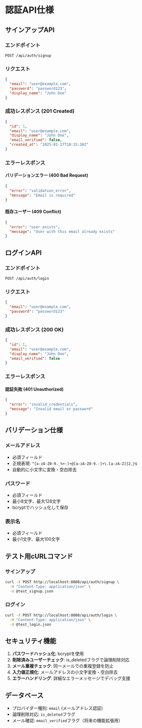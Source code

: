# 認証API仕様

## サインアップAPI

### エンドポイント
```
POST /api/auth/signup
```

### リクエスト
```json
{
  "email": "user@example.com",
  "password": "password123",
  "display_name": "John Doe"
}
```

### 成功レスポンス (201 Created)
```json
{
  "id": 1,
  "email": "user@example.com",
  "display_name": "John Doe",
  "email_verified": false,
  "created_at": "2025-01-27T10:15:30Z"
}
```

### エラーレスポンス

#### バリデーションエラー (400 Bad Request)
```json
{
  "error": "validation_error",
  "message": "Email is required"
}
```

#### 既存ユーザー (409 Conflict)
```json
{
  "error": "user_exists",
  "message": "User with this email already exists"
}
```

## ログインAPI

### エンドポイント
```
POST /api/auth/login
```

### リクエスト
```json
{
  "email": "user@example.com",
  "password": "password123"
}
```

### 成功レスポンス (200 OK)
```json
{
  "id": 1,
  "email": "user@example.com",
  "display_name": "John Doe",
  "email_verified": false
}
```

### エラーレスポンス

#### 認証失敗 (401 Unauthorized)
```json
{
  "error": "invalid_credentials",
  "message": "Invalid email or password"
}
```

## バリデーション仕様

### メールアドレス
- 必須フィールド
- 正規表現: `^[a-zA-Z0-9._%+-]+@[a-zA-Z0-9.-]+\.[a-zA-Z]{2,}$`
- 自動的に小文字に変換・空白除去

### パスワード
- 必須フィールド
- 最小8文字、最大128文字
- bcryptでハッシュ化して保存

### 表示名
- 必須フィールド
- 最小1文字、最大100文字

## テスト用cURLコマンド

### サインアップ
```bash
curl -X POST http://localhost:8080/api/auth/signup \
  -H "Content-Type: application/json" \
  -d @test_signup.json
```

### ログイン
```bash
curl -X POST http://localhost:8080/api/auth/login \
  -H "Content-Type: application/json" \
  -d @test_login.json
```

## セキュリティ機能

1. **パスワードハッシュ化**: bcryptを使用
2. **削除済みユーザーチェック**: is_deletedフラグで論理削除対応
3. **メール重複チェック**: 同一メールでの重複登録を防止
4. **入力値正規化**: メールアドレスの小文字変換・空白除去
5. **エラーハンドリング**: 詳細なエラーメッセージでデバッグ支援

## データベース

- プロバイダー種別: `email` (メールアドレス認証)
- 論理削除対応: `is_deleted`フラグ
- メール確認: `email_verified`フラグ（将来の機能拡張用）